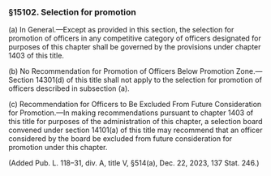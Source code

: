 ### §15102. Selection for promotion ###

(a) In General.—Except as provided in this section, the selection for promotion of officers in any competitive category of officers designated for purposes of this chapter shall be governed by the provisions under chapter 1403 of this title.

(b) No Recommendation for Promotion of Officers Below Promotion Zone.—Section 14301(d) of this title shall not apply to the selection for promotion of officers described in subsection (a).

(c) Recommendation for Officers to Be Excluded From Future Consideration for Promotion.—In making recommendations pursuant to chapter 1403 of this title for purposes of the administration of this chapter, a selection board convened under section 14101(a) of this title may recommend that an officer considered by the board be excluded from future consideration for promotion under this chapter.

(Added Pub. L. 118–31, div. A, title V, §514(a), Dec. 22, 2023, 137 Stat. 246.)